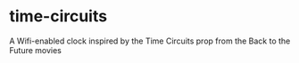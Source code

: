 # time-circuits
A Wifi-enabled clock inspired by the Time Circuits prop from the Back to the Future movies
